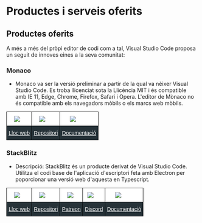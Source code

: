 <!-- TITLE: Productes i serveis oferits -->
<!-- SUBTITLE: Productes i serveis oferits -->

# Productes i serveis oferits

## Productes oferits
A més a més del pròpi editor de codi com a tal, Visual Studio Code proposa un seguit de innoves eines a la seva comunitat:

### Monaco

* Monaco va ser la versió preliminar a partir de la qual va nèixer Visual Studio Code. Es troba llicenciat sota la Llicència MIT i és compatible amb IE 11, Edge, Chrome, Firefox, Safari i Opera. L'editor de Mònaco no és compatible amb els navegadors mòbils o els marcs web mòbils.

<table style="border-collapse:collapse;border-spacing:0; margin:auto" class="tg">
	<tr>
		<th style="background-color: white; font-family:Arial, sans-serif;font-size:14px;font-weight:normal;padding:10px 5px;border-style:solid;border-width:1px;overflow:hidden;word-break:normal;border-color:black;text-align:left">
			<img style="max-width: 2em; margin-left: 1em" src="https://upload.wikimedia.org/wikipedia/commons/thumb/2/2d/Visual_Studio_Code_1.18_icon.svg/1028px-Visual_Studio_Code_1.18_icon.svg.png">
		</th>
		<th style="background-color: white; font-family:Arial, sans-serif;font-size:14px;font-weight:normal;padding:10px 5px;border-style:solid;border-width:1px;overflow:hidden;word-break:normal;border-color:black;text-align:left;vertical-align:top">
			<img style="max-width: 2em; margin-left: 1em"  src="https://image.flaticon.com/icons/png/512/25/25231.png">
		</th>
		<th style="background-color: white; font-family:Arial, sans-serif;font-size:14px;font-weight:normal;padding:10px 5px;border-style:solid;border-width:1px;overflow:hidden;word-break:normal;border-color:black;text-align:left;vertical-align:top">
			<img style="max-width: 2em; margin-left: 1.5em"  src="https://vignette.wikia.nocookie.net/nationsgame/images/b/b2/Documentation_icon.png/revision/latest?cb=20151129041311">
		</th>
	</tr>
	<tr>
		<td style="font-family:Arial, sans-serif;font-size:14px;padding:10px 5px;border-style:solid;border-width:1px;overflow:hidden;word-break:normal;border-color:black;background-color:#263238;color:#ffffff;text-align:left;vertical-align:top">
		<a style="color: white" href="https://microsoft.github.io/monaco-editor/index.html">Lloc web</a>
		</td>
		<td style="font-family:Arial, sans-serif;font-size:14px;padding:10px 5px;border-style:solid;border-width:1px;overflow:hidden;word-break:normal;border-color:black;background-color:#263238;color:#ffffff;text-align:left;vertical-align:top">
			<a href="https://github.com/atularen/ngx-monaco-editor" style="color: white">Repositori</a>
		</td>
		<td style="font-family:Arial, sans-serif;font-size:14px;padding:10px 5px;border-style:solid;border-width:1px;overflow:hidden;word-break:normal;border-color:black;background-color:#263238;color:#ffffff;text-align:left;vertical-align:top">
			<a href=https://microsoft.github.io/monaco-editor/api/index.html" style="color: white">Documentació</a>
		</td>
	</tr>
</table>

### StackBlitz

* Descripció: StackBlitz és un producte derivat de Visual Studio Code. Utilitza el codi base de l'aplicació d'escriptori feta amb Electron per poporcionar una versió web d'aquesta en Typescript.

<table style="border-collapse:collapse;border-spacing:0; margin:auto" class="tg">
	<tr>
		<th style="background-color: white; font-family:Arial, sans-serif;font-size:14px;font-weight:normal;padding:10px 5px;border-style:solid;border-width:1px;overflow:hidden;word-break:normal;border-color:black;text-align:left">
			<img style="max-width: 2em; margin-left: 1em" src="https://c.staticblitz.com/assets/icon-664493542621427cc8adae5e8f50d632f87aaa6ea1ce5b01e9a3d05b57940a9f.png">
		</th>
		<th style="background-color: white; font-family:Arial, sans-serif;font-size:14px;font-weight:normal;padding:10px 5px;border-style:solid;border-width:1px;overflow:hidden;word-break:normal;border-color:black;text-align:left;vertical-align:top">
			<img style="max-width: 2em; margin-left: 1em"  src="https://image.flaticon.com/icons/png/512/25/25231.png">
		</th>
		<th style="background-color: white; font-family:Arial, sans-serif;font-size:14px;font-weight:normal;padding:10px 5px;border-style:solid;border-width:1px;overflow:hidden;word-break:normal;border-color:black;text-align:left;vertical-align:top">
			<img style="max-width: 2em; margin-left: 1em"  src="https://vignette.wikia.nocookie.net/logopedia/images/5/51/Patreon_%28icon%29.png/revision/latest?cb=20161024222125">
		</th>
		<th style="background-color: white; font-family:Arial, sans-serif;font-size:14px;font-weight:normal;padding:10px 5px;border-style:solid;border-width:1px;overflow:hidden;word-break:normal;border-color:black;text-align:left;vertical-align:top">
			<img style="max-width: 2em; margin-left: 0.5em"  src="https://www.freeiconspng.com/uploads/discord-icon-7.png">
		</th>
		<th style="background-color: white; font-family:Arial, sans-serif;font-size:14px;font-weight:normal;padding:10px 5px;border-style:solid;border-width:1px;overflow:hidden;word-break:normal;border-color:black;text-align:left;vertical-align:top">
			<img style="max-width: 2em; margin-left: 1.5em"  src="https://vignette.wikia.nocookie.net/nationsgame/images/b/b2/Documentation_icon.png/revision/latest?cb=20151129041311">
		</th>
	</tr>
	<tr>
		<td style="font-family:Arial, sans-serif;font-size:14px;padding:10px 5px;border-style:solid;border-width:1px;overflow:hidden;word-break:normal;border-color:black;background-color:#263238;color:#ffffff;text-align:left;vertical-align:top">
		<a style="color: white" href="https://stackblitz.com/">Lloc web</a>
		</td>
		<td style="font-family:Arial, sans-serif;font-size:14px;padding:10px 5px;border-style:solid;border-width:1px;overflow:hidden;word-break:normal;border-color:black;background-color:#263238;color:#ffffff;text-align:left;vertical-align:top">
			<a href="https://github.com/stackblitz/core/" style="color: white">Repositori</a>
		</td>
		<td style="font-family:Arial, sans-serif;font-size:14px;padding:10px 5px;border-style:solid;border-width:1px;overflow:hidden;word-break:normal;border-color:black;background-color:#263238;color:#ffffff;text-align:left;vertical-align:top">
			<a href="https://www.patreon.com/stackblitz" style="color: white">Patreon</a>
		</td>
		<td style="font-family:Arial, sans-serif;font-size:14px;padding:10px 5px;border-style:solid;border-width:1px;overflow:hidden;word-break:normal;border-color:black;background-color:#263238;color:#ffffff;text-align:left;vertical-align:top">
			<a href="https://camo.githubusercontent.com/b12a95e20b7ca35f918c0ab5103fe56b6f44c067/68747470733a2f2f696d672e736869656c64732e696f2f62616467652f636861742d6f6e253230646973636f72642d3732383964612e737667" style="color: white">Discord</a>
		</td>
		<td style="font-family:Arial, sans-serif;font-size:14px;padding:10px 5px;border-style:solid;border-width:1px;overflow:hidden;word-break:normal;border-color:black;background-color:#263238;color:#ffffff;text-align:left;vertical-align:top">
			<a href="https://stackblitz.com/docsDocumentació" style="color: white">Documentació</a>
		</td>
	</tr>
</table>


